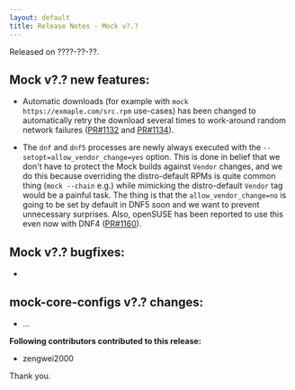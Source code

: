 ```yaml
---
layout: default
title: Release Notes - Mock v?.?
---
```


Released on ????-??-??.

## Mock v?.? new features:

- Automatic downloads (for example with `mock https://exmaple.com/src.rpm`
  use-cases) has been changed to automatically retry the download several times
  to work-around random network failures ([PR#1132][] and [PR#1134][]).

- The `dnf` and `dnf5` processes are newly always executed with the
  `--setopt=allow_vendor_change=yes` option.  This is done in belief that we
  don't have to protect the Mock builds against `Vendor` changes, and we do this
  because overriding the distro-default RPMs is quite common thing (`mock
  --chain` e.g.) while mimicking the distro-default `Vendor` tag would be
  a painful task.  The thing is that the `allow_vendor_change=no` is going to be
  set by default in DNF5 soon and we want to prevent unnecessary surprises.
  Also, openSUSE has been reported to use this even now with DNF4 ([PR#1160][]).

## Mock v?.? bugfixes:

-

## mock-core-configs v?.? changes:

- ...

**Following contributors contributed to this release:**

 * zengwei2000

Thank you.

[PR#1132]: https://github.com/rpm-software-management/mock/pull/1132
[PR#1134]: https://github.com/rpm-software-management/mock/pull/1134
[PR#1160]: https://github.com/rpm-software-management/mock/pull/1160
